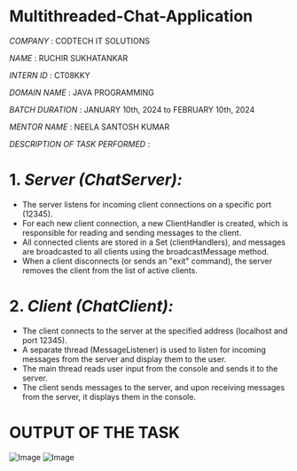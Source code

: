 # Multithreaded-Chat-Application

*COMPANY* : CODTECH IT SOLUTIONS 

*NAME* : RUCHIR SUKHATANKAR

*INTERN ID* : CT08KKY

*DOMAIN NAME* : JAVA PROGRAMMING

*BATCH DURATION* : JANUARY 10th, 2024 to FEBRUARY 10th, 2024

*MENTOR NAME* : NEELA SANTOSH KUMAR

*DESCRIPTION OF TASK PERFORMED* :

# 1. *Server (ChatServer):*
- The server listens for incoming client connections on a specific port (12345).
- For each new client connection, a new ClientHandler is created, which is responsible for reading and sending messages to the client.
- All connected clients are stored in a Set (clientHandlers), and messages are broadcasted to all clients using the broadcastMessage method.
- When a client disconnects (or sends an "exit" command), the server removes the client from the list of active clients.

# 2. *Client (ChatClient):*
- The client connects to the server at the specified address (localhost and port 12345).
- A separate thread (MessageListener) is used to listen for incoming messages from the server and display them to the user.
- The main thread reads user input from the console and sends it to the server.
- The client sends messages to the server, and upon receiving messages from the server, it displays them in the console.

# OUTPUT OF THE TASK

![Image](https://github.com/user-attachments/assets/d6968bbd-fd25-4778-9e96-f867250870e7)
![Image](https://github.com/user-attachments/assets/aeacd368-f2e5-4ab1-91dc-a34f10c49ac8)


